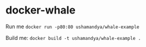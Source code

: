 # docker-whale

Run me    `docker run -p80:80 ushamandya/whale-example`

Build me: `docker build -t ushamandya/whale-example .`
